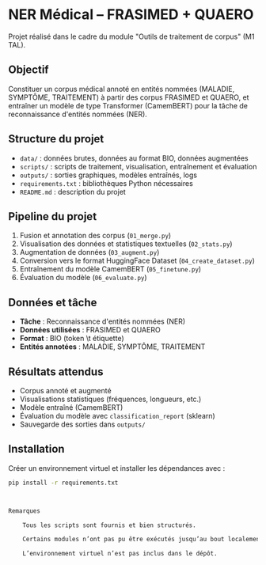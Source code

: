 # NER Médical – FRASIMED + QUAERO

Projet réalisé dans le cadre du module "Outils de traitement de corpus" (M1 TAL).

## Objectif

Constituer un corpus médical annoté en entités nommées (MALADIE, SYMPTÔME, TRAITEMENT) à partir des corpus FRASIMED et QUAERO, et entraîner un modèle de type Transformer (CamemBERT) pour la tâche de reconnaissance d'entités nommées (NER).

## Structure du projet

- `data/` : données brutes, données au format BIO, données augmentées
- `scripts/` : scripts de traitement, visualisation, entraînement et évaluation
- `outputs/` : sorties graphiques, modèles entraînés, logs
- `requirements.txt` : bibliothèques Python nécessaires
- `README.md` : description du projet

## Pipeline du projet

1. Fusion et annotation des corpus (`01_merge.py`)
2. Visualisation des données et statistiques textuelles (`02_stats.py`)
3. Augmentation de données (`03_augment.py`)
4. Conversion vers le format HuggingFace Dataset (`04_create_dataset.py`)
5. Entraînement du modèle CamemBERT (`05_finetune.py`)
6. Évaluation du modèle (`06_evaluate.py`)

## Données et tâche

- **Tâche** : Reconnaissance d'entités nommées (NER)
- **Données utilisées** : FRASIMED et QUAERO
- **Format** : BIO (token \t étiquette)
- **Entités annotées** : MALADIE, SYMPTÔME, TRAITEMENT

## Résultats attendus

- Corpus annoté et augmenté
- Visualisations statistiques (fréquences, longueurs, etc.)
- Modèle entraîné (CamemBERT)
- Évaluation du modèle avec `classification_report` (sklearn)
- Sauvegarde des sorties dans `outputs/`

## Installation

Créer un environnement virtuel et installer les dépendances avec :

```bash
pip install -r requirements.txt



Remarques

    Tous les scripts sont fournis et bien structurés.

    Certains modules n’ont pas pu être exécutés jusqu’au bout localement à cause d’un problème d’espace disque, mais le code est complet.

    L’environnement virtuel n’est pas inclus dans le dépôt.
